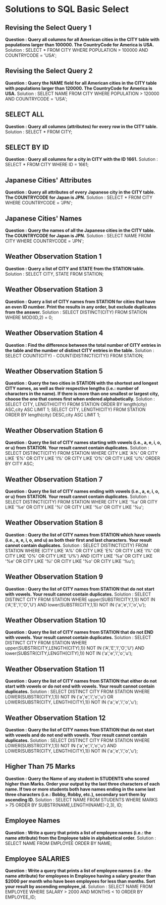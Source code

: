 # Solutions to SQL Basic Select

## Revising the Select Query 1 
**Question : Query all columns for all American cities in the CITY table with populations larger than 100000. The CountryCode for America is USA.**
Solution : 
SELECT * FROM CITY 
WHERE POPULATION > 100000 AND COUNTRYCODE = 'USA';

## Revising the Select Query 2 
**Question : Query the NAME field for all American cities in the CITY table with populations larger than 120000. The CountryCode for America is USA.**
Solution : 
SELECT NAME FROM CITY 
WHERE POPULATION > 120000 AND COUNTRYCODE = 'USA';

## SELECT ALL
**Question : Query all columns (attributes) for every row in the CITY table.**
Solution : 
SELECT * FROM CITY;

## SELECT BY ID
**Question : Query all columns for a city in CITY with the ID 1661.**
Solution : 
SELECT * FROM CITY WHERE ID = 1661;


## Japanese Cities' Attributes
**Question : Query all attributes of every Japanese city in the CITY table. The COUNTRYCODE for Japan is JPN.**
Solution : 
SELECT * FROM CITY WHERE COUNTRYCODE = 'JPN';

## Japanese Cities' Names
**Question : Query the names of all the Japanese cities in the CITY table. The COUNTRYCODE for Japan is JPN.**
Solution : 
SELECT NAME FROM CITY
WHERE COUNTRYCODE = 'JPN';

## Weather Observation Station 1
**Question : Query a list of CITY and STATE from the STATION table.**
Solution : 
SELECT CITY, STATE FROM STATION;

## Weather Observation Station 3
**Question : Query a list of CITY names from STATION for cities that have an even ID number. Print the results in any order, but exclude duplicates from the answer.**
Solution : 
SELECT DISTINCT(CITY) FROM STATION 
WHERE MOD(ID,2) = 0;

## Weather Observation Station 4
**Question : Find the difference between the total number of CITY entries in the table and the number of distinct CITY entries in the table.**
Solution : 
SELECT COUNT(CITY) - COUNT(DISTINCT(CITY)) FROM STATION;

## Weather Observation Station 5
**Question : Query the two cities in STATION with the shortest and longest CITY names, as well as their respective lengths (i.e.: number of characters in the name). If there is more than one smallest or largest city, choose the one that comes first when ordered alphabetically.**
Solution : 
SELECT CITY, LENGTH(CITY) FROM STATION ORDER BY length(city) ASC,city ASC LIMIT 1;
SELECT CITY, LENGTH(CITY) FROM STATION ORDER BY length(city) DESC,city ASC LIMIT 1;

## Weather Observation Station 6
**Question : Query the list of CITY names starting with vowels (i.e., a, e, i, o, or u) from STATION. Your result cannot contain duplicates.**
Solution : 
SELECT DISTINCT(CITY) FROM STATION WHERE CITY LIKE 'A%' OR CITY LIKE 'E%' OR CITY LIKE 'I%' OR CITY LIKE 'O%' 
OR CITY LIKE 'U%' ORDER BY CITY ASC; 

## Weather Observation Station 7
**Question : Query the list of CITY names ending with vowels (i.e., a, e, i, o, or u) from STATION. Your result cannot contain duplicates.**
Solution : 
SELECT DISTINCT(CITY) FROM STATION WHERE CITY LIKE '%a' OR CITY LIKE '%e' OR CITY LIKE '%i' OR CITY LIKE '%o' 
OR CITY LIKE '%u';       

## Weather Observation Station 8
**Question : Query the list of CITY names from STATION which have vowels (i.e., a, e, i, o, and u) as both their first and last characters. Your result cannot contain duplicates.**
Solution : 
SELECT DISTINCT(CITY) FROM STATION WHERE (CITY LIKE 'A%' OR CITY LIKE 'E%' OR CITY LIKE 'I%' OR CITY LIKE 'O%' 
OR CITY LIKE 'U%')  AND (CITY LIKE '%a' OR CITY LIKE '%e' OR CITY LIKE '%i' OR CITY LIKE '%o' 
OR CITY LIKE '%u'); 

## Weather Observation Station 9
**Question : Query the list of CITY names from STATION that do not start with vowels. Your result cannot contain duplicates.**
Solution : 
SELECT DISTINCT CITY FROM STATION WHERE upper(SUBSTR(CITY,1,1)) NOT IN ('A','E','I','O','U') AND lower(SUBSTR(CITY,1,1)) NOT IN
('a','e','i','o','u');  

## Weather Observation Station 10
**Question : Query the list of CITY names from STATION that do not END with vowels. Your result cannot contain duplicates.**
Solution : 
SELECT DISTINCT CITY FROM STATION WHERE upper(SUBSTR(CITY,LENGTH(CITY),1)) NOT IN ('A','E','I','O','U') AND lower(SUBSTR(CITY,LENGTH(CITY),1)) NOT IN
('a','e','i','o','u'); 

## Weather Observation Station 11
**Question : Query the list of CITY names from STATION that either do not start with vowels or do not end with vowels. Your result cannot contain duplicates.**
Solution : 
SELECT DISTINCT CITY FROM STATION WHERE LOWER(SUBSTR(CITY,1,1)) NOT IN ('a','e','i','o','u') OR LOWER(SUBSTR(CITY, LENGTH(CITY),1)) NOT IN ('a','e','i','o','u');  

## Weather Observation Station 12
**Question : Query the list of CITY names from STATION that do not start with vowels and do not end with vowels. Your result cannot contain duplicates.**
Solution : 
SELECT DISTINCT CITY FROM STATION WHERE LOWER(SUBSTR(CITY,1,1)) NOT IN ('a','e','i','o','u') AND LOWER(SUBSTR(CITY, LENGTH(CITY),1)) NOT IN ('a','e','i','o','u');   

## Higher Than 75 Marks
**Question : Query the Name of any student in STUDENTS who scored higher than  Marks. Order your output by the last three characters of each name. If two or more students both have names ending in the same last three characters (i.e.: Bobby, Robby, etc.), secondary sort them by ascending ID.**
Solution : 
SELECT NAME FROM STUDENTS
WHERE MARKS > 75 
ORDER BY SUBSTR(NAME,LENGTH(NAME)-2,3), ID;   

## Employee Names
**Question : Write a query that prints a list of employee names (i.e.: the name attribute) from the Employee table in alphabetical order.**
Solution : 
SELECT NAME FROM EMPLOYEE
ORDER BY NAME;

## Employee SALARIES
**Question : Write a query that prints a list of employee names (i.e.: the name attribute) for employees in Employee having a salary greater than $2000 per month who have been employees for less than  months. Sort your result by ascending employee_id.**
Solution : 
SELECT NAME FROM EMPLOYEE 
WHERE SALARY > 2000 AND MONTHS < 10
ORDER BY EMPLOYEE_ID;
